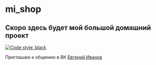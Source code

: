 # mi_shop

## Скоро здесь будет мой большой домашний проект

[![Code style: black](https://img.shields.io/badge/code%20style-black-000000.svg)](https://github.com/psf/black)


Приглашаю к общению в ВК [Евгений Иванов](https://vk.com/engenivanov)